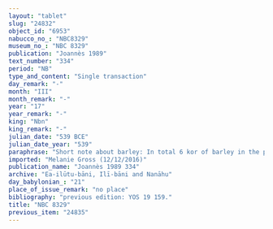 ```yaml
---
layout: "tablet"
slug: "24832"
object_id: "6953"
nabucco_no_: "NBC8329"
museum_no_: "NBC 8329"
publication: "Joannès 1989"
text_number: "334"
period: "NB"
type_and_content: "Single transaction"
day_remark: "-"
month: "III"
month_remark: "-"
year: "17"
year_remark: "-"
king: "Nbn"
king_remark: "-"
julian_date: "539 BCE"
julian_date_year: "539"
paraphrase: "Short note about barley: In total 6 kor of barley in the presence of (<em>ina u&scaron;uzzi</em>) of <strong>C </strong>have been received (SUM.NA-<em>tu<sub>4</sub></em> = <em>nadnātu</em>, read SUM instead of <em>&scaron;u</em>-<em>un</em>, needs collation, courtesy K. Abraham). It is the <em>&scaron;unnatu</em>(?) barley (or <em>&scaron;unnātu</em> as by-form of <em>&scaron;ināti</em>, referring to &ldquo;the aforementioned (amounts of) barley&rdquo;, courtesy K. Abraham) that<strong> D </strong><em>deposited</em>(?) (<em>nad&ucirc;</em>) upon (<em>ina muhhi</em>) the <em>roof</em>(?) (<em>ūru</em>) of <strong>C </strong>(partly uncl.).<br /> &nbsp;<br /> <strong>A</strong> = Mu&scaron;ēzib-Bēl; <strong>B</strong> = Nab&ucirc;-uṣur&scaron;u; <strong>C</strong> = Ibnāya; <strong>D</strong> = Bēl-iqī&scaron;a<br /> &nbsp;"
imported: "Melanie Gross (12/12/2016)"
publication_name: "Joannès 1989 334"
archive: "Ea-ilūtu-bāni, Ilī-bāni and Nanāhu"
day_babylonian_: "21"
place_of_issue_remark: "no place"
bibliography: "previous edition: YOS 19 159."
title: "NBC 8329"
previous_item: "24835"
---
```

